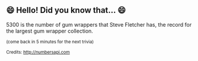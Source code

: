 ## :smile: Hello! Did you know that... :smile:
5300 is the number of gum wrappers that Steve Fletcher has, the record for the largest gum wrapper collection.

<sup>(come back in 5 minutes for the next trivia)</sup>


<sup>Credits: http://numbersapi.com</sup>
